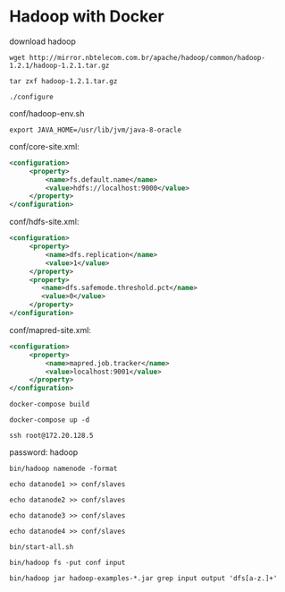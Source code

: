 # Hadoop with Docker

download hadoop

``wget http://mirror.nbtelecom.com.br/apache/hadoop/common/hadoop-1.2.1/hadoop-1.2.1.tar.gz``

``tar zxf hadoop-1.2.1.tar.gz``

`./configure`

conf/hadoop-env.sh

``export JAVA_HOME=/usr/lib/jvm/java-8-oracle``

conf/core-site.xml:

```xml
<configuration>
     <property>
         <name>fs.default.name</name>
         <value>hdfs://localhost:9000</value>
     </property>
</configuration>
```

conf/hdfs-site.xml:

```xml
<configuration>
     <property>
         <name>dfs.replication</name>
         <value>1</value>
     </property>
     <property>
        <name>dfs.safemode.threshold.pct</name>
        <value>0</value>
     </property>
</configuration>
```

conf/mapred-site.xml:

```xml
<configuration>
     <property>
         <name>mapred.job.tracker</name>
         <value>localhost:9001</value>
     </property>
</configuration>
```

`docker-compose build`

`docker-compose up -d`

`ssh root@172.20.128.5`

password: hadoop

`bin/hadoop namenode -format`

`echo datanode1 >> conf/slaves`

`echo datanode2 >> conf/slaves`

`echo datanode3 >> conf/slaves`

`echo datanode4 >> conf/slaves`

`bin/start-all.sh`

`bin/hadoop fs -put conf input`

`bin/hadoop jar hadoop-examples-*.jar grep input output 'dfs[a-z.]+'`